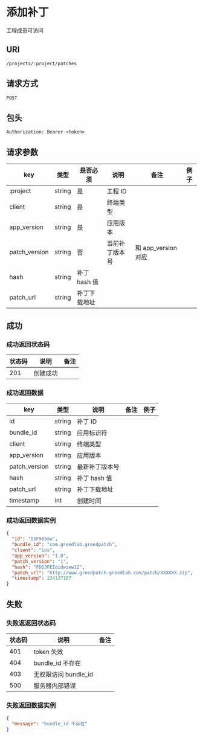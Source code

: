 # 添加补丁

工程成员可访问

## URI

```
/projects/:project/patches
```

## 请求方式

```
POST
```

## 包头

```
Authorization: Bearer <token>
```

## 请求参数

| key | 类型 | 是否必须 | 说明 | 备注 | 例子 |
| --- | --- | --- | --- | --- | --- |
| :project | string | 是 | 工程 ID |  |  |
| client | string | 是 | 终端类型 |  |  |
| app_version | string | 是 | 应用版本 |  |  |
| patch_version | string | 否 | 当前补丁版本号 | 和 app_version 对应 |  |
| hash | string | 补丁 hash 值 |  |  |
| patch_url | string | 补丁下载地址 |  |  |

## 成功

### 成功返回状态码

| 状态码 | 说明 | 备注 |
| --- | --- | --- |
| 201 | 创建成功 | |

### 成功返回数据

| key | 类型 | 说明 | 备注 | 例子 |
| --- | --- | --- | --- | --- |
| id | string | 补丁 ID |  |  |
| bundle_id | string | 应用标识符 |  |  |
| client | string | 终端类型 |  |  |
| app_version | string | 应用版本 |  |  |
| patch_version | string | 最新补丁版本号 |  |  |
| hash | string | 补丁 hash 值 |  |  |
| patch_url | string | 补丁下载地址 |  |  |
| timestamp | int | 创建时间 |  |  |

### 成功返回数据实例

```json
{
  "id": "DSF565ew",
  "bundle_id": "com.greedlab.greedpatch",
  "client": "ios",
  "app_version": "1.0",
  "patch_version": "1",
  "hash": "FDSJFEIoidwiew12",
  "patch_url": "http://www.greedpatch.greedlab.com/patch/XXXXXX.zip",
  "timestamp": 234137167
}
```

## 失败

### 失败返返回状态码

| 状态码 | 说明 | 备注 |
| --- | --- | --- |
| 401 | token 失效 |  |
| 404 | bundle_id 不存在 |  |
| 403 | 无权限访问 bundle_id |  |
| 500 | 服务器内部错误 |  |

### 失败返回数据实例

```json
{
  "message": "bundle_id 不存在"
}
```
